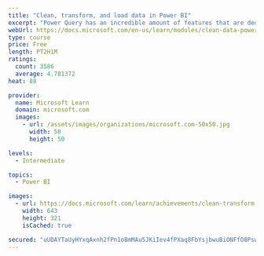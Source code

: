 ```yaml
---
title: "Clean, transform, and load data in Power BI"
excerpt: "Power Query has an incredible amount of features that are dedicated to helping you clean and prepare your data for analysis. You will learn how to simplify a complicated model, change data types, rename objects, and pivot data. You will also learn how to profile columns so that you know which columns have the valuable data that you’re seeking for deeper analytics."
webUrl: https://docs.microsoft.com/en-us/learn/modules/clean-data-power-bi/
type: course
price: Free
length: PT2H1M
ratings:
  count: 3586
  average: 4.781372
heat: 88

provider:
  name: Microsoft Learn
  domain: microsoft.com
  images:
    - url: /assets/images/organizations/microsoft.com-50x50.jpg
      width: 50
      height: 50

levels:
  - Intermediate

topics:
  - Power BI

images:
  - url: https://docs.microsoft.com/learn/achievements/clean-transform-and-load-data-in-power-bi-social.png
    width: 643
    height: 321
    isCached: true

secured: "uUDAYTaUyHYxqAxnh2fPn1oBmMAu5JKiIev4fPXaq8FbYsjbwuBiONFfO8PswPIrCWg3Cs8M2ayPh5HJa1wd3vzz5KmgvLPZ9GYg7CiWu9vPyEi9zUQHrxwIwROwbYJZqptWejYkVbEMEJoeyDqTsJoHr++8sfuZpWLzv6ZL+3qN5KhRFCpTSCaARMRaCOPZeKdG+IlSO+Z00kAwrbv8dygx9+Dr9oXT73SDPGbej4kR6DFW4nAyPxgmbVfinrcAdRH+WLCm+pFI5pk6QuC7f4yB4ePmYEtyw5oUdbZjbh02Nfn9tGcaFJb6gEELpOAHzQbXnVAm3x3S/U0/MecYG1KvLppdSzF8fOOYEfSNk2Nbw0YAjrUK1OjNBoYdyZU+/X/cWEeJbLgZae9KXmH4EXiOShWf6NDBLI31JNfMg8w=;ytvbfVMGJXp5uYMSItDB9w=="
---
```


